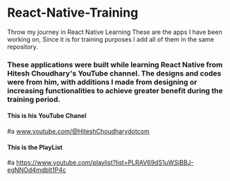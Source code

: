 # React-Native-Training
Throw my journey in React Native Learning These are the apps I have been working on, Since it is for training purposes I add all of them in the same repository.  

### These applications were built while learning React Native from Hitesh Choudhary's YouTube channel. The designs and codes were from him, with additions I made from designing or increasing functionalities to achieve greater benefit during the training period.

#### This is his YouTube Chanel
#a www.youtube.com/@HiteshChoudharydotcom


#### This is the PlayList
#a https://www.youtube.com/playlist?list=PLRAV69dS1uWSjBBJ-egNNOd4mdblt1P4c
